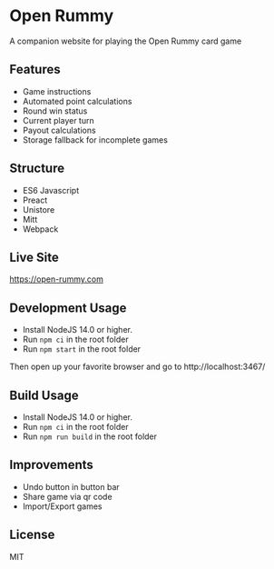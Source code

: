 # Open Rummy

A companion website for playing the Open Rummy card game

## Features
- Game instructions
- Automated point calculations
- Round win status
- Current player turn
- Payout calculations
- Storage fallback for incomplete games

## Structure
- ES6 Javascript
- Preact
- Unistore
- Mitt
- Webpack

## Live Site
https://open-rummy.com

## Development Usage
- Install NodeJS 14.0 or higher.
- Run `npm ci` in the root folder
- Run `npm start` in the root folder

Then open up your favorite browser and go to http://localhost:3467/

## Build Usage
- Install NodeJS 14.0 or higher.
- Run `npm ci` in the root folder
- Run `npm run build` in the root folder

## Improvements
- Undo button in button bar
- Share game via qr code
- Import/Export games

## License

MIT
